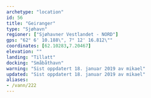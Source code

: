 ```yaml
---
archetype: "location"
id: 56
title: "Geiranger"
type: "Sjøhavn"
regioner: ["Sjøhavner Vestlandet - NORD"]
gps: "62° 6' 10.188\", 7° 12' 16.812\""
coordinates: [62.10283,7.20467]
elevation: ""
landing: "Tillatt"
docking: "Småbåthavn"
warning: "Sist oppdatert 18. januar 2019 av mikael"
updated: "Sist oppdatert 18. januar 2019 av mikael"
aliases:
- /vann/222
---
```



